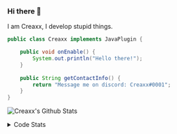 ### Hi there 👋

I am Creaxx, I develop stupid things. 

```java
public class Creaxx implements JavaPlugin {

    public void onEnable() {
        System.out.println("Hello there!");
    }
    
    public String getContactInfo() {
        return "Message me on discord: Creaxx#0001";
    }
}
```

![Creaxx's Github Stats](https://github-readme-stats.vercel.app/api?username=CreaxxOG&show_icons=true&theme=dark&count_private=true)

<details>
  <summary>Code Stats</summary>

<!--START_SECTION:waka-->
![Code Time](http://img.shields.io/badge/Code%20Time-805%20hrs%2013%20mins-blue)

![Lines of code](https://img.shields.io/badge/From%20Hello%20World%20I%27ve%20Written-70%20Thousand%20lines%20of%20code-blue)

**🐱 My GitHub Data** 

> 🏆 320 Contributions in the Year 2022
 > 
> 📦 226.9 kB Used in GitHub's Storage 
 > 
> 🚫 Not Opted to Hire
 > 
> 📜 3 Public Repositories 
 > 
> 🔑 2 Private Repositories  
 > 
**I'm a Night 🦉** 

```text
🌞 Morning    6 commits      █░░░░░░░░░░░░░░░░░░░░░░░░   3.92% 
🌆 Daytime    58 commits     █████████░░░░░░░░░░░░░░░░   37.91% 
🌃 Evening    72 commits     ███████████░░░░░░░░░░░░░░   47.06% 
🌙 Night      17 commits     ██░░░░░░░░░░░░░░░░░░░░░░░   11.11%

```
📅 **I'm Most Productive on Wednesday** 

```text
Monday       24 commits     ████░░░░░░░░░░░░░░░░░░░░░   15.69% 
Tuesday      32 commits     █████░░░░░░░░░░░░░░░░░░░░   20.92% 
Wednesday    50 commits     ████████░░░░░░░░░░░░░░░░░   32.68% 
Thursday     6 commits      █░░░░░░░░░░░░░░░░░░░░░░░░   3.92% 
Friday       9 commits      █░░░░░░░░░░░░░░░░░░░░░░░░   5.88% 
Saturday     18 commits     ███░░░░░░░░░░░░░░░░░░░░░░   11.76% 
Sunday       14 commits     ██░░░░░░░░░░░░░░░░░░░░░░░   9.15%

```


📊 **This Week I Spent My Time On** 

```text
💬 Programming Languages: 
Java                     13 hrs 47 mins      ████████████████████░░░░░   83.42% 
Kotlin                   2 hrs               ███░░░░░░░░░░░░░░░░░░░░░░   12.14% 
TypeScript               24 mins             ░░░░░░░░░░░░░░░░░░░░░░░░░   2.52% 
YAML                     6 mins              ░░░░░░░░░░░░░░░░░░░░░░░░░   0.65% 
XML                      5 mins              ░░░░░░░░░░░░░░░░░░░░░░░░░   0.57%

🔥 Editors: 
IntelliJ                 16 hrs 31 mins      █████████████████████████   100.0%

```

**I Mostly Code in Java** 

```text
Java                     5 repos             ███████████████░░░░░░░░░░   62.5% 
EJS                      1 repo              ███░░░░░░░░░░░░░░░░░░░░░░   12.5% 
Kotlin                   1 repo              ███░░░░░░░░░░░░░░░░░░░░░░   12.5% 
Python                   1 repo              ███░░░░░░░░░░░░░░░░░░░░░░   12.5%

```



 Last Updated on 24/08/2022 18:38:37 UTC
<!--END_SECTION:waka-->
</details>
